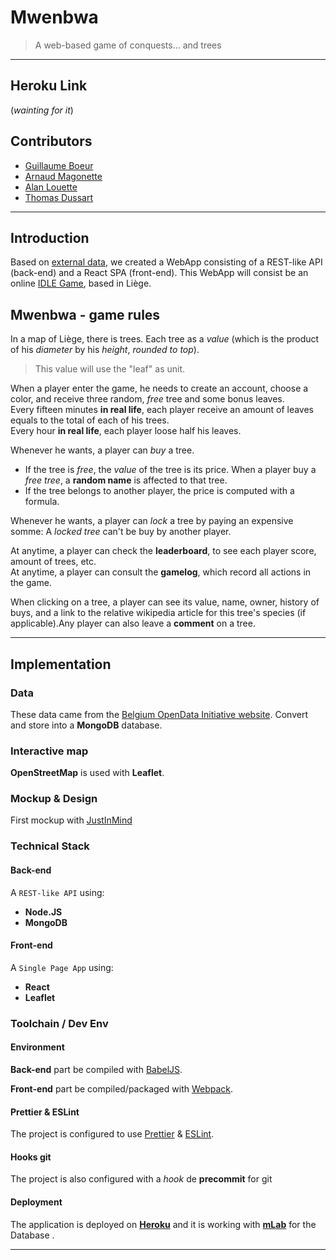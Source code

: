 # Mwenbwa

> A web-based game of conquests… and trees

***

## Heroku Link

(*wainting for it*)

## Contributors
- [Guillaume Boeur](https://github.com/Guillaume-Boeur)
- [Arnaud Magonette](https://github.com/arnaudmagonette)
- [Alan Louette](https://github.com/AlanLouette)
- [Thomas Dussart](https://github.com/thomasdussart)

***

## Introduction

Based on [external data](https://data.gov.be/en/node/48556), we created a WebApp consisting of a REST-like API (back-end) and a React SPA (front-end). This WebApp will consist be an online [IDLE Game](https://en.wikipedia.org/wiki/Incremental_game), based in Liège.

## Mwenbwa - game rules

In a map of Liège, there is trees. Each tree as a _value_ (which is the product of his _diameter_ by his _height_, *rounded to top*). 

> This value will use the "leaf" as unit.

When a player enter the game, he needs to create an account, choose a color, and receive three random, *free* tree and some bonus leaves.  
Every fifteen minutes **in real life**, each player receive an amount of leaves equals to the total of each of his trees.  
Every hour **in real life**, each player loose half his leaves.

Whenever he wants, a player can _buy_ a tree. 

- If the tree is *free*, the _value_ of the tree is its price. When a player buy a *free tree*, a **random name** is affected to that tree.
- If the tree belongs to another player, the price is computed with a formula.

Whenever he wants, a player can *lock* a tree by paying an expensive somme: A *locked tree* can't be buy by another player.

At anytime, a player can check the **leaderboard**, to see each player score, amount of trees, etc.  
At anytime, a player can consult the **gamelog**, which record all actions in the game.

When clicking on a tree, a player can see its value, name, owner, history of buys, and a link to the relative wikipedia article for this tree's species (if applicable).Any player can also leave a **comment** on a tree.

***

## Implementation

### Data

These data came from the [Belgium OpenData Initiative website](https://data.gov.be).
Convert and store into a **MongoDB** database.

### Interactive map

**OpenStreetMap** is used with **Leaflet**.

### Mockup & Design

First mockup with [JustInMind](https://www.justinmind.com/)

### Technical Stack

#### Back-end

A `REST-like API` using:

- **Node.JS**
- **MongoDB**

#### Front-end

A `Single Page App` using:

- **React**
- **Leaflet**

### Toolchain / Dev Env

#### Environment

**Back-end** part be compiled with [BabelJS](https://babeljs.io).

**Front-end** part be compiled/packaged with [Webpack](https://webpack.js.org/).

#### Prettier & ESLint

The project is configured to use  [Prettier](https://prettier.io) & [ESLint](https://eslint.org).


#### Hooks git

The project is also configured with a *hook* de **precommit** for git

#### Deployment

The application is deployed on [**Heroku**](https://www.heroku.com) and it is working with [**mLab**](https://mlab.com) for the Database .

* * *